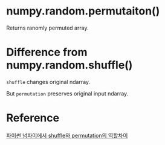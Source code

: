 # numpy.random.permutaiton()
Returns ranomly permuted array.

# Difference from numpy.random.shuffle()
`shuffle` changes original ndarray.

But `permutation` preserves original input ndarray.

# Reference
[파이썬 넘파이에서 shuffle와 permutation의 역할차이](https://hashcode.co.kr/questions/8457/%ED%8C%8C%EC%9D%B4%EC%8D%AC-%EB%84%98%ED%8C%8C%EC%9D%B4%EC%97%90%EC%84%9C-shuffle%EC%99%80-permutation%EC%9D%98-%EC%97%AD%ED%95%A0%EC%B0%A8%EC%9D%B4)
